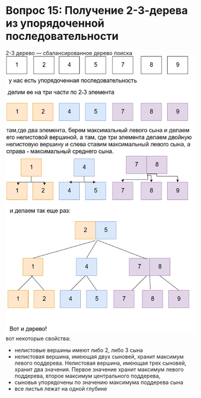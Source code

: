 ﻿# Вопрос 15: Получение 2-3-дерева из упорядоченной последовательности

2-3 дерево — сбалансированное дерево поиска
![15](resources/imgs/15.png)
вот некоторые свойства:
   + нелистовые вершины имеют либо 2, либо 3 сына
   + нелистовая вершина, имеющая двух сыновей, хранит максимум левого поддерева. Нелистовая вершина, имеющая трех сыновей, хранит два значения. Первое значение хранит максимум левого поддерева, второе максимум центрального поддерева,
   + сыновья упорядочены по значению максимума поддерева сына
   + все листья лежат на одной глубине 